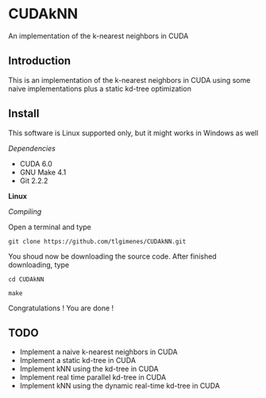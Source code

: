 CUDAkNN
=============
An implementation of the k-nearest neighbors in CUDA

Introduction
-------------
This is an implementation of the k-nearest neighbors in CUDA using some naive implementations plus a static kd-tree optimization

Install
-------------
This software is Linux supported only, but it might works in Windows as well

*Dependencies*
- CUDA 6.0
- GNU Make 4.1
- Git 2.2.2

**Linux**

*Compiling*

Open a terminal and type

    git clone https://github.com/tlgimenes/CUDAkNN.git

You shoud now be downloading the source code. After finished downloading, type

    cd CUDAkNN
  
    make

Congratulations ! You are done !

TODO
-------------
- Implement a naive k-nearest neighbors in CUDA
- Implement a static kd-tree in CUDA
- Implement kNN using the kd-tree in CUDA
- Implement real time parallel kd-tree in CUDA
- Implement kNN using the dynamic real-time kd-tree in CUDA
